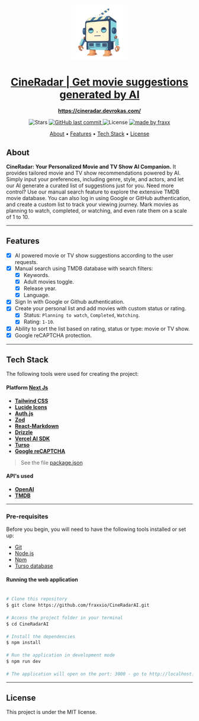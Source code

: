<p align="center">
<img alt="project" title="#About" width="150px" src="./public/CineRadarLogo.png" />
</p>
<h1 align="center">
  <a href="https://cineradar.devrokas.com/"> CineRadar | Get movie suggestions generated by AI</a>
</h1>

<p align="center"> 
  <a href="https://cineradar.devrokas.com/"><b>https://cineradar.devrokas.com/</b></a>
</p>

<p align="center">

  <img alt="Stars" src="https://img.shields.io/github/stars/fraxxio/CineRadarAI?style=social">
  
  <a href="https://github.com/fraxxio/CineRadarAI.git">
    <img alt="GitHub last commit" src="https://img.shields.io/github/last-commit/fraxxio/CineRadarAI">
  </a>
    
  <img alt="License" src="https://img.shields.io/badge/license-MIT-brightgreen">

  <a href="https://github.com/fraxxio/">
    <img alt="made by fraxx" src="https://img.shields.io/badge/Made_By-fraxx-blue">
  </a>
</p>

<p align="center">
 <a href="#about">About</a> •
 <a href="#features">Features</a> •
 <a href="#tech-stack">Tech Stack</a> •  
 <a href="#license">License</a>
</p>

## About

**CineRadar: Your Personalized Movie and TV Show AI Companion.**
It provides tailored movie and TV show recommendations powered by AI. Simply input your preferences, including genre, style, and actors, and let our AI generate a curated list of suggestions just for you. Need more control? Use our manual search feature to explore the extensive TMDB movie database. You can also log in using Google or GitHub authentication, and create a custom list to track your viewing journey. Mark movies as planning to watch, completed, or watching, and even rate them on a scale of 1 to 10.

---

## Features

- [x] AI powered movie or TV show suggestions according to the user requests.
- [x] Manual search using TMDB database with search filters:
  - [x] Keywords.
  - [x] Adult movies toggle.
  - [x] Release year.
  - [x] Language.
- [x] Sign In with Google or Github authentication.
- [x] Create your personal list and add movies with custom status or rating.
  - [x] Status: `Planning to watch`, `Completed`, `Watching`.
  - [x] Rating: `1-10`.
- [x] Ability to sort the list based on rating, status or type: movie or TV show.
- [x] Google reCAPTCHA protection.

---

## Tech Stack

The following tools were used for creating the project:

#### **Platform** [Next Js](https://nextjs.org/)

- **[Tailwind CSS](https://tailwindcss.com/)**
- **[Lucide Icons](https://lucide.dev/icons/)**
- **[Auth.js](https://authjs.dev/)**
- **[Zod](https://zod.dev/)**
- **[React-Markdown](https://remarkjs.github.io/react-markdown/)**
- **[Drizzle](https://orm.drizzle.team/)**
- **[Vercel AI SDK](https://sdk.vercel.ai/)**
- **[Turso](https://turso.tech/)**
- **[Google reCAPTCHA](https://www.google.com/recaptcha/about/)**

> See the file [package.json](https://github.com/fraxxio/CineRadarAI/blob/main/package.json)

#### API's used

- **[OpenAI](https://openai.com/)**
- **[TMDB](https://www.themoviedb.org/)**

---

### Pre-requisites

Before you begin, you will need to have the following tools installed or set up:

- [Git](https://git-scm.com)
- [Node.js](https://nodejs.org/en/)
- [Npm](https://www.npmjs.com/)
- [Turso database](https://turso.tech/)

#### Running the web application

```bash

# Clone this repository
$ git clone https://github.com/fraxxio/CineRadarAI.git

# Access the project folder in your terminal
$ cd CineRadarAI

# Install the dependencies
$ npm install

# Run the application in development mode
$ npm run dev

# The application will open on the port: 3000 - go to http://localhost:3000

```

---

## License

This project is under the MIT license.
